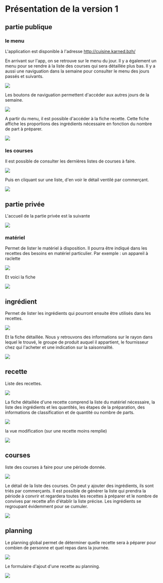 # Présentation de la version 1

## partie publique

### le menu

L'application est disponible à l'adresse http://cuisine.karned.bzh/  

En arrivant sur l'app, on se retrouve sur le menu du jour. Il y a également un menu pour se rendre à la liste des courses qui sera détaillée plus bas. Il y a aussi une naviguation dans la semaine pour consulter le menu des jours passés et suivants. 

![](v1/accueil.png)

Les boutons de naviguation permettent d'accéder aux autres jours de la semaine. 

![](v1/menu_3J.png)

A partir du menu, il est possible d'accéder à la fiche recette. Cette fiche affiche les proportions des ingrédients nécessaire en fonction du nombre de part à préparer. 

![](v1/fiche_recette.png)


### les courses

Il est possible de consulter les dernières listes de courses à faire. 

![](v1/courses.png)

Puis en cliquant sur une liste, d'en voir le détail ventilé par commerçant.

![](v1/liste_course.png)


## partie privée

L'accueil de la partie privée est la suivante  

![](v1/accueil_private.png)

### matériel

Permet de lister le matériel à disposition. Il pourra être indiqué dans les recettes des besoins en matériel particulier. Par exemple : un appareil à raclette  

![](v1/materiel_liste.png)

Et voici la fiche

![](v1/materiel_fiche.png)

## ingrédient

Permet de lister les ingrédients qui pourront ensuite être utilisés dans les recettes.

![](v1/ingredient_liste.png)

Et la fiche détaillée. Nous y retrouvons des informations sur le rayon dans lequel le trouvé, le groupe de produit auquel il appartient, le fournisseur chez qui l'acheter et une indication sur la saisonnalité.

![](v1/ingredient_detail.png)

## recette

Liste des recettes.

![](v1/recette_liste.png)

La fiche détaillée d'une recette comprend la liste du matériel nécessaire, la liste des ingrédients et les quantités, les étapes de la préparation, des informations de classification et de quantité ou nombre de parts.

![](v1/recette_detail.png)

la vue modification (sur une recette moins remplie)

![](v1/recette_modification.png)

## courses 

liste des courses à faire pour une période donnée.

![](v1/courses_liste.png)

Le détail de la liste des courses. On peut y ajouter des ingrédients, ils sont triés par commerçants. Il est possible de générer la liste qui prendra la période à convrir et regardera toutes les recettes à préparer et le nombre de convives par recette afin d'établir la liste précise. Les ingrédients se regroupant évidemment pour se cumuler.

![](v1/courses_detail.png)

## planning

Le planning global permet de déterminer quelle recette sera à péparer pour combien de personne et quel repas dans la journée.

![](v1/planning.png)

Le formulaire d'ajout d'une recette au planning.

![](v1/planning_ajout.png)